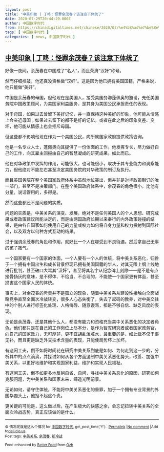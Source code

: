 ```yaml
---
layout: post
title: "中美印象 | 丁咚：怪罪余茂春？该注意下体统了"
date: 2020-07-29T20:44:29.000Z
author: 中国数字时代
from: https://chinadigitaltimes.net/chinese/2020/07/%e4%b8%ad%e7%be%8e%e5%8d%b0%e8%b1%a1-%e4%b8%81%e5%92%9a%ef%bc%9a%e6%80%aa%e7%bd%aa%e4%bd%99%e8%8c%82%e6%98%a5%ef%bc%9f%e8%af%a5%e6%b3%a8%e6%84%8f%e4%b8%8b%e4%bd%93%e7%bb%9f%e4%ba%86/
tags: [ 中国数字时代 ]
categories: [ news, 中国数字时代 ]
---
```

<!--1596055469000-->
[中美印象 | 丁咚：怪罪余茂春？该注意下体统了](https://chinadigitaltimes.net/chinese/2020/07/%e4%b8%ad%e7%be%8e%e5%8d%b0%e8%b1%a1-%e4%b8%81%e5%92%9a%ef%bc%9a%e6%80%aa%e7%bd%aa%e4%bd%99%e8%8c%82%e6%98%a5%ef%bc%9f%e8%af%a5%e6%b3%a8%e6%84%8f%e4%b8%8b%e4%bd%93%e7%bb%9f%e4%ba%86/)
------

<div>
<p>好像一夜间，余茂春在中国成了“名人”，而且荣膺“汉奸”称号。</p><p>然而仔细推敲，他还真没资格做“汉奸”。这是因为他已拥有美国国籍，严格来说，他只能做“美奸”。</p><p>中国是余茂春的母国，但他现在是美国人，接受美国务卿蓬佩奥的邀请，充任美国务院中国政策顾问，为美国家利益服务，是其身为美国公民承担责任的表现。</p><p>对于母国，如果过去曾留下美好记忆，并一直保持这种美好的印象，他可能从情感上会亲近母国；如果过去留下的都不是好的记忆，或者在此之后的印象变差、变坏，他可能从情感上也会拒斥母国。</p><p>但这些都不影响他现在作为一个美国公民，向所属国家政府提供政策咨询。</p><p>他是一名专业人士，蓬佩奥向其提供了一份体面的工作。他发挥专长，尽力做好自己的工作，向其雇主回报由自己的智慧凝成的研究成果。如此而已。</p><p>他在对华政策中发挥的作用，可能很大，也可能很小，取决于其专业能力和洞察能力，但他绝对不能左右甚至决定美国务院的对华政策的制订及执行。</p><p>而且美国务院在整个美国家政府体系中虽然地位突出，但并非是对华政策制订的唯一部门，甚至不是决策部门。在整个美国政府体系中，余茂春的角色很小，比他有分量，说话管用的，多得是。</p><p>然而这些都还不是问题的实质。</p><p>问题的实质是，中美关系的演变、发展，绝对不是任何美国人的个人思想、研究成果或者政策建议所能决定的，而是由两国政府长期以来奉行的内外政策碰撞的结果，是由各自国家如何使用自己的力量或权力如何将自身力量和权力投射到国际社会，以及双方以何种方式互动的结果。</p><p>过于强调余茂春的角色和作用，就好比一个人在哪受到不良待遇，然后拿自己无辜的孩子撒气。</p><p>一个国家要有一个国家的体面，一个人要有一个人的体统，将中美关系恶化，归咎于一个拥有中国出生和成长背景但现已拥有美国国籍的华人，对其无限上纲上线地进行批判，甚至破口大骂其“汉奸”，甚至将其名字从纪念碑上刻除——是不是有点挫骨扬灰的意味，是不得体、不恰当、不合理的，不能使一个国家更有体面，甚至损害这个国家人民的体统。</p><p>事实上，对余茂春的斥责并不是孤立的现象，随着中美关系从建设性接触向全面战略竞争直至全面次冷战转变，很多人心态失衡了，失去了起码的教养，对中美交往中的个别人进行标签化处理、人格侮辱、随意谩骂，都是不够自信、缺乏风度的表现。</p><p>无论是余茂春，还是其他什么人，都没有能力和资格充当美中关系恶化的决定者角色。他们都只是在自己的工作岗位上尽本分，是作为智库研究者或者国家政务官，向自己的国家效力，无可厚非，更不宜胡乱泼脏水，最重要的是，如此做不仅于事无补，而且更是缺乏外交技术含量的表现，只能使局势坏上加坏。</p><p>有这闲工夫，倒不如将时间花在研究中美关系到底是如何、为何走到这一步的，分析其中的点点滴滴，并探讨如何从各个方面遏制中美关系恶化势头，改善、加强中美关系，以更好地维护和实现国家利益，维护和实现人民福祉。</p><p>有这闲工夫，倒不如更多地反躬自省、自问，寻找中美关系恶化的原因，研究如何克服问题，为中美关系和国家未来，缔造光明前景。</p><p>无论如何，请守住体统，不能将中美关系恶化的重罪，加于一个拥有专业背景的外国华裔头上，他担不起这个责。</p><p>更关键的可能是，这么做以后，在产生极大的快感之余，会忘记扭转中美关系的全面次冷战态势，真正应该做的是什么。</p><hr /><p><small>&copy; 情况呢就是这么个情况 for <a href="https://chinadigitaltimes.net/chinese">中国数字时代</a>, get_post_time('Y'). |<a href="https://chinadigitaltimes.net/chinese/2020/07/%e4%b8%ad%e7%be%8e%e5%8d%b0%e8%b1%a1-%e4%b8%81%e5%92%9a%ef%bc%9a%e6%80%aa%e7%bd%aa%e4%bd%99%e8%8c%82%e6%98%a5%ef%bc%9f%e8%af%a5%e6%b3%a8%e6%84%8f%e4%b8%8b%e4%bd%93%e7%bb%9f%e4%ba%86/">Permalink</a> |<a href="https://chinadigitaltimes.net/chinese/2020/07/%e4%b8%ad%e7%be%8e%e5%8d%b0%e8%b1%a1-%e4%b8%81%e5%92%9a%ef%bc%9a%e6%80%aa%e7%bd%aa%e4%bd%99%e8%8c%82%e6%98%a5%ef%bc%9f%e8%af%a5%e6%b3%a8%e6%84%8f%e4%b8%8b%e4%bd%93%e7%bb%9f%e4%ba%86/#comments">No comment</a> |Add to<a href="http://del.icio.us/post?url=https://chinadigitaltimes.net/chinese/2020/07/%e4%b8%ad%e7%be%8e%e5%8d%b0%e8%b1%a1-%e4%b8%81%e5%92%9a%ef%bc%9a%e6%80%aa%e7%bd%aa%e4%bd%99%e8%8c%82%e6%98%a5%ef%bc%9f%e8%af%a5%e6%b3%a8%e6%84%8f%e4%b8%8b%e4%bd%93%e7%bb%9f%e4%ba%86/&amp;title=中美印象 | 丁咚：怪罪余茂春？该注意下体统了">del.icio.us</a><br/>Post tags: <a href="https://chinadigitaltimes.net/chinese/tag/%e4%b8%ad%e7%be%8e%e5%85%b3%e7%b3%bb/" rel="tag">中美关系</a>, <a href="https://chinadigitaltimes.net/chinese/tag/%e4%bd%99%e8%8c%82%e6%98%a5/" rel="tag">余茂春</a>, <a href="https://chinadigitaltimes.net/chinese/tag/%e6%96%b0%e5%86%b7%e6%88%98/" rel="tag">新冷战</a><br/></small></p><p><small>Feed enhanced by <a href='http://planetozh.com/blog/my-projects/wordpress-plugin-better-feed-rss/'>Better Feed</a> from  <a href='http://planetozh.com/blog/'>Ozh</a></small></p>
</div>
